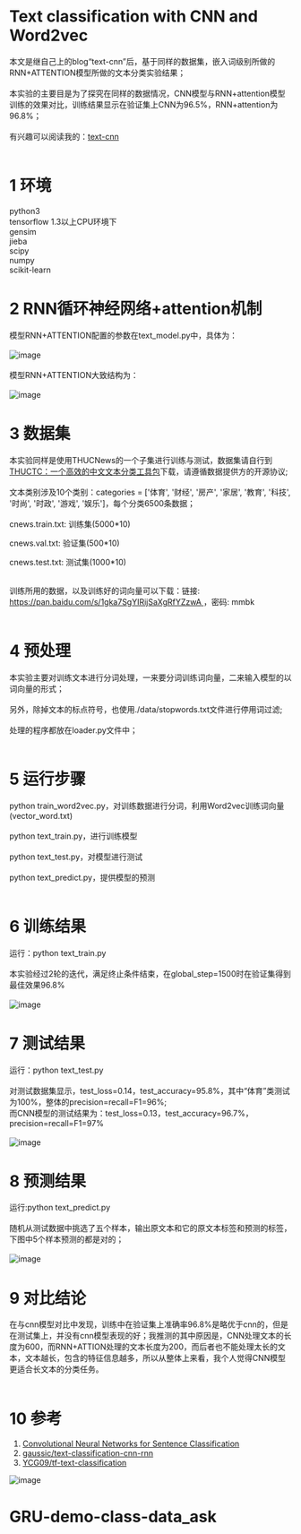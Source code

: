 # Text classification with CNN and Word2vec
本文是继自己上的blog“text-cnn”后，基于同样的数据集，嵌入词级别所做的RNN+ATTENTION模型所做的文本分类实验结果；<br><br>
本实验的主要目是为了探究在同样的数据情况，CNN模型与RNN+attention模型训练的效果对比，训练结果显示在验证集上CNN为96.5%，RNN+attention为96.8%；<br><br>
有兴趣可以阅读我的：[text-cnn](https://github.com/cjymz886/text-cnn)<br><br>

1 环境
=
python3<br>
tensorflow 1.3以上CPU环境下<br>
gensim<br>
jieba<br>
scipy<br>
numpy<br>
scikit-learn<br>

2 RNN循环神经网络+attention机制
=
模型RNN+ATTENTION配置的参数在text_model.py中，具体为：<br><br>
![image](https://github.com/cjymz886/text_rnn_attention/blob/master/images/config_rnn.png)<br><br>
模型RNN+ATTENTION大致结构为：<br><br>
![image](https://github.com/cjymz886/text_rnn_attention/blob/master/images/rnn_attention_model.jpg)

3 数据集
=
本实验同样是使用THUCNews的一个子集进行训练与测试，数据集请自行到[THUCTC：一个高效的中文文本分类工具包](http://thuctc.thunlp.org/)下载，请遵循数据提供方的开源协议;<br><br>
文本类别涉及10个类别：categories = \['体育', '财经', '房产', '家居', '教育', '科技', '时尚', '时政', '游戏', '娱乐']，每个分类6500条数据；<br><br>
cnews.train.txt: 训练集(5000*10)<br>

cnews.val.txt: 验证集(500*10)<br>

cnews.test.txt: 测试集(1000*10)<br><br>

训练所用的数据，以及训练好的词向量可以下载：链接: [https://pan.baidu.com/s/1gka7SgYIRijSaXgRfYZzwA ](https://pan.baidu.com/s/1gka7SgYIRijSaXgRfYZzwA)，密码: mmbk<br><br>

4 预处理
=
本实验主要对训练文本进行分词处理，一来要分词训练词向量，二来输入模型的以词向量的形式；<br><br>
另外，除掉文本的标点符号，也使用./data/stopwords.txt文件进行停用词过滤;<br><br>
处理的程序都放在loader.py文件中；<br><br>


5 运行步骤
=
python train_word2vec.py，对训练数据进行分词，利用Word2vec训练词向量(vector_word.txt)<br><br>
python text_train.py，进行训练模型<br><br>
python text_test.py，对模型进行测试<br><br>
python text_predict.py，提供模型的预测<br><br>


6 训练结果
=
运行：python text_train.py<br><br>
本实验经过2轮的迭代，满足终止条件结束，在global_step=1500时在验证集得到最佳效果96.8%<br><br>
![image](https://github.com/cjymz886/text_rnn_attention/blob/master/images/train_rnn.png)

7 测试结果
=
运行：python text_test.py<br><br>
对测试数据集显示，test_loss=0.14，test_accuracy=95.8%，其中“体育”类测试为100%，整体的precision=recall=F1=96%;<br>
而CNN模型的测试结果为：test_loss=0.13，test_accuracy=96.7%，precision=recall=F1=97%<br><br>
![image](https://github.com/cjymz886/text_rnn_attention/blob/master/images/test_rnn.png)

8 预测结果
=
运行:python text_predict.py <br><br>
随机从测试数据中挑选了五个样本，输出原文本和它的原文本标签和预测的标签，下图中5个样本预测的都是对的；<br><br>
![image](https://github.com/cjymz886/text_rnn_attention/blob/master/images/predict_rnn.png)

9 对比结论
=
在与cnn模型对比中发现，训练中在验证集上准确率96.8%是略优于cnn的，但是在测试集上，并没有cnn模型表现的好；我推测的其中原因是，CNN处理文本的长度为600，而RNN+ATTION处理的文本长度为200，而后者也不能处理太长的文本，文本越长，包含的特征信息越多，所以从整体上来看，我个人觉得CNN模型更适合长文本的分类任务。<br><br>

10 参考
=
1. [Convolutional Neural Networks for Sentence Classification](https://arxiv.org/abs/1408.5882)
2. [gaussic/text-classification-cnn-rnn](https://github.com/gaussic/text-classification-cnn-rnn)
3. [YCG09/tf-text-classification](https://github.com/YCG09/tf-text-classification)

![image](https://github.com/cjymz886/sentence-similarity/blob/master/images/%E8%87%AA%E7%84%B6%E8%AF%AD%E8%A8%80%E5%A4%84%E7%90%86%E7%AE%97%E6%B3%95%E4%B8%8E%E5%AE%9E%E8%B7%B5.png)<br>
# GRU-demo-class-data_ask
